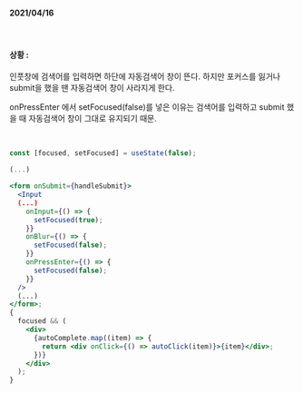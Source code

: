 #### 2021/04/16

<br>

#### 상황 :

인풋창에 검색어를 입력하면 하단에 자동검색어 창이 뜬다. 하지만 포커스를 잃거나 submit을 했을 땐 자동검색어 창이 사라지게 한다.

onPressEnter 에서 setFocused(false)를 넣은 이유는 검색어를 입력하고 submit 했을 때 자동검색어 창이 그대로 유지되기 때문.

<br>

```jsx
const [focused, setFocused] = useState(false);

(...)

<form onSubmit={handleSubmit}>
  <Input
  (...)
    onInput={() => {
      setFocused(true);
    }}
    onBlur={() => {
      setFocused(false);
    }}
    onPressEnter={() => {
      setFocused(false);
    }}
  />
  (...)
</form>;
{
  focused && (
    <div>
      {autoComplete.map((item) => {
        return <div onClick={() => autoClick(item)}>{item}</div>;
      })}
    </div>
  );
}
```
